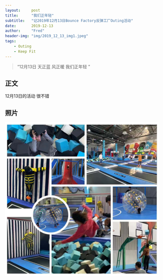 ```yaml
---
layout:     post
title:      "我们正年轻"
subtitle:   "记2019年12月13日Bounce Factory反弹工厂Outing活动"
date:       2019-12-13
author:     "Fred"
header-img: "img/2019_12_13_img1.jpeg"
tags:
    - Outing
    - Keep Fit
---
```


> “12月13日 天正蓝 风正暖 我们正年轻 ”



## 正文

12月13日的活动 很不错

## 照片

![](img/2019_12_13_img2.jpeg "test photo")

